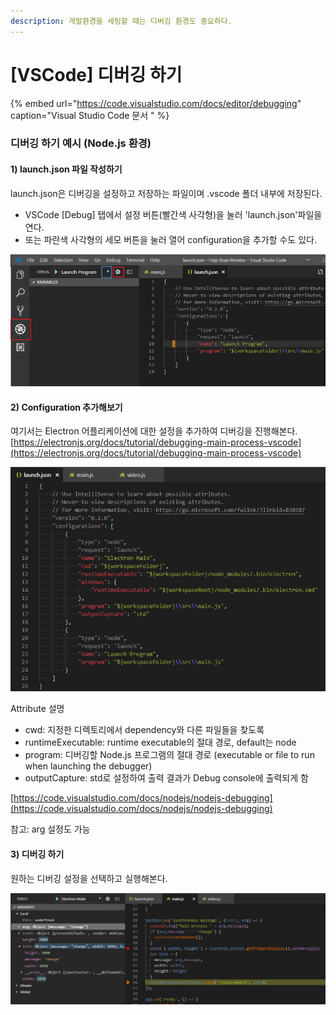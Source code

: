 ```yaml
---
description: 개발환경을 세팅할 때는 디버깅 환경도 중요하다.
---
```


# \[VSCode\] 디버깅 하기

{% embed url="https://code.visualstudio.com/docs/editor/debugging" caption="Visual Studio Code 문서 " %}

### 디버깅 하기 예시 \(Node.js 환경\)

#### 1\) launch.json 파일 작성하기

launch.json은 디버깅을 설정하고 저장하는 파일이며 .vscode 폴더 내부에 저장된다.  
- VSCode \[Debug\] 탭에서 설정 버튼\(빨간색 사각형\)을 눌러 'launch.json'파일을 연다.  
- 또는 파란색 사각형의 세모 버튼을 눌러 열어 configuration을 추가할 수도 있다.

![&#xAE30;&#xBCF8; Node.js &#xC758; &#xB514;&#xBC84;&#xAE45; &#xC124;&#xC815;](../.gitbook/assets/image%20%2812%29.png)

#### 2\)  Configuration 추가해보기

여기서는 Electron 어플리케이션에 대한 설정을 추가하여 디버깅을 진행해본다.  
[https://electronjs.org/docs/tutorial/debugging-main-process-vscode](https://electronjs.org/docs/tutorial/debugging-main-process-vscode)

![](../.gitbook/assets/image%20%2810%29.png)

Attribute 설명

* cwd:  지정한 디렉토리에서 dependency와 다른 파일들을 찾도록 
* runtimeExecutable: runtime executable의 절대 경로, default는 node
* program: 디버깅할 Node.js 프로그램의 절대 경로 \(executable or file to run when launching the debugger\)
* outputCapture: std로 설정하여 출력 결과가 Debug console에 출력되게 함

[https://code.visualstudio.com/docs/nodejs/nodejs-debugging](https://code.visualstudio.com/docs/nodejs/nodejs-debugging)

참고: arg 설정도 가능

#### 3\) 디버깅 하기

원하는 디버깅 설정을 선택하고 실행해본다.

![&#xC2E4;&#xD589; &#xD654;&#xBA74;](../.gitbook/assets/image%20%285%29.png)


